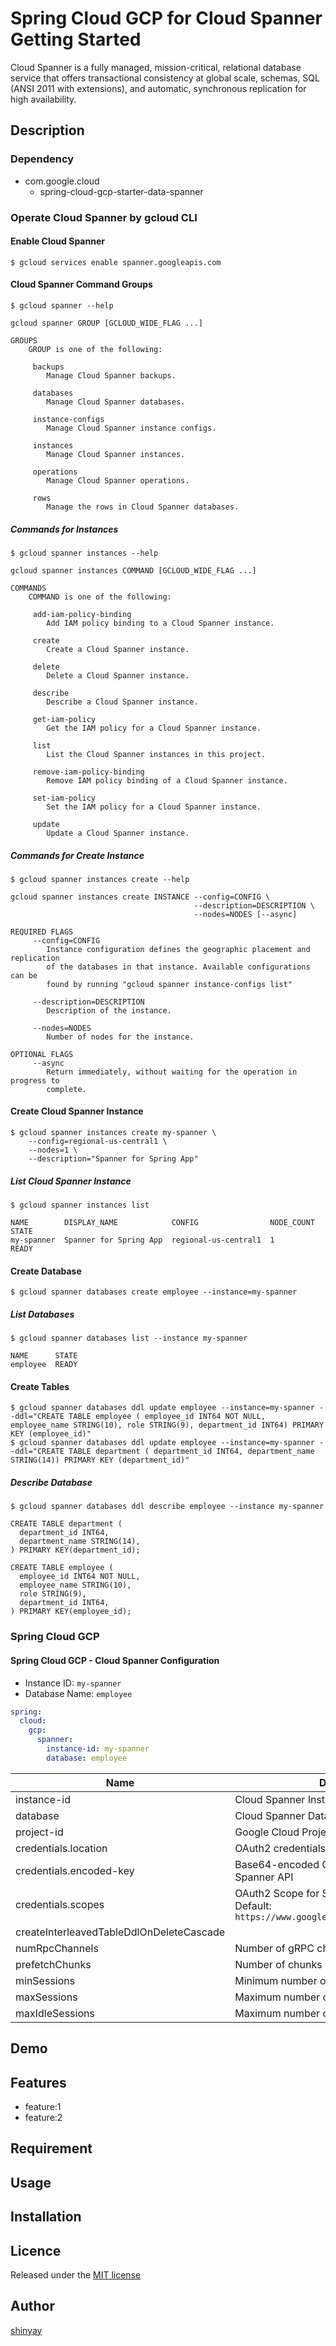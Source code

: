# Spring Cloud GCP for Cloud Spanner Getting Started

Cloud Spanner is a fully managed, mission-critical, relational database service that offers transactional consistency at global scale, schemas, SQL (ANSI 2011 with extensions), and automatic, synchronous replication for high availability.

## Description
### Dependency
- com.google.cloud
  - spring-cloud-gcp-starter-data-spanner

### Operate Cloud Spanner by gcloud CLI
#### Enable Cloud Spanner
```shell script
$ gcloud services enable spanner.googleapis.com
```

#### Cloud Spanner Command Groups
```shell script
$ gcloud spanner --help

gcloud spanner GROUP [GCLOUD_WIDE_FLAG ...]

GROUPS
    GROUP is one of the following:

     backups
        Manage Cloud Spanner backups.

     databases
        Manage Cloud Spanner databases.

     instance-configs
        Manage Cloud Spanner instance configs.

     instances
        Manage Cloud Spanner instances.

     operations
        Manage Cloud Spanner operations.

     rows
        Manage the rows in Cloud Spanner databases.
```

##### Commands for Instances
```shell script
$ gcloud spanner instances --help

gcloud spanner instances COMMAND [GCLOUD_WIDE_FLAG ...]

COMMANDS
    COMMAND is one of the following:

     add-iam-policy-binding
        Add IAM policy binding to a Cloud Spanner instance.

     create
        Create a Cloud Spanner instance.

     delete
        Delete a Cloud Spanner instance.

     describe
        Describe a Cloud Spanner instance.

     get-iam-policy
        Get the IAM policy for a Cloud Spanner instance.

     list
        List the Cloud Spanner instances in this project.

     remove-iam-policy-binding
        Remove IAM policy binding of a Cloud Spanner instance.

     set-iam-policy
        Set the IAM policy for a Cloud Spanner instance.

     update
        Update a Cloud Spanner instance.
```

##### Commands for Create Instance
```shell script
$ gcloud spanner instances create --help

gcloud spanner instances create INSTANCE --config=CONFIG \
                                         --description=DESCRIPTION \
                                         --nodes=NODES [--async]

REQUIRED FLAGS
     --config=CONFIG
        Instance configuration defines the geographic placement and replication
        of the databases in that instance. Available configurations can be
        found by running "gcloud spanner instance-configs list"

     --description=DESCRIPTION
        Description of the instance.

     --nodes=NODES
        Number of nodes for the instance.

OPTIONAL FLAGS
     --async
        Return immediately, without waiting for the operation in progress to
        complete.
```

#### Create Cloud Spanner Instance
```shell script
$ gcloud spanner instances create my-spanner \
    --config=regional-us-central1 \
    --nodes=1 \
    --description="Spanner for Spring App"
```

##### List Cloud Spanner Instance
```shell script
$ gcloud spanner instances list

NAME        DISPLAY_NAME            CONFIG                NODE_COUNT  STATE
my-spanner  Spanner for Spring App  regional-us-central1  1           READY
```

#### Create Database
```shell script
$ gcloud spanner databases create employee --instance=my-spanner
```

##### List Databases
```shell script
$ gcloud spanner databases list --instance my-spanner

NAME      STATE
employee  READY
```

#### Create Tables
```shell script
$ gcloud spanner databases ddl update employee --instance=my-spanner --ddl="CREATE TABLE employee ( employee_id INT64 NOT NULL, employee_name STRING(10), role STRING(9), department_id INT64) PRIMARY KEY (employee_id)"
$ gcloud spanner databases ddl update employee --instance=my-spanner --ddl="CREATE TABLE department ( department_id INT64, department_name STRING(14)) PRIMARY KEY (department_id)"
```

##### Describe Database
```shell script
$ gcloud spanner databases ddl describe employee --instance my-spanner

CREATE TABLE department (
  department_id INT64,
  department_name STRING(14),
) PRIMARY KEY(department_id);

CREATE TABLE employee (
  employee_id INT64 NOT NULL,
  employee_name STRING(10),
  role STRING(9),
  department_id INT64,
) PRIMARY KEY(employee_id);
```

### Spring Cloud GCP
#### Spring Cloud GCP - Cloud Spanner Configuration

- Instance ID: `my-spanner`
- Database Name: `employee`

```yaml
spring:
  cloud:
    gcp:
      spanner:
        instance-id: my-spanner
        database: employee
```

|Name|Description|
|----|-----------|
|instance-id|Cloud Spanner Instance Name|
|database|Cloud Spanner Database Name|
|project-id|Google Cloud Project ID|
|credentials.location|OAuth2 credentials for Spanner API|
|credentials.encoded-key|Base64-encoded OAuth2 credentials for Spanner API|
|credentials.scopes|OAuth2 Scope for Spanner Credential<br> Default: `https://www.googleapis.com/auth/spanner.data`|
|createInterleavedTableDdlOnDeleteCascade||
|numRpcChannels|Number of gRPC channels|
|prefetchChunks|Number of chunks prefetched|
|minSessions|Minimum number of sessions|
|maxSessions|Maximum number of sessions|
|maxIdleSessions|Maximum number of idle sessions|

## Demo

## Features

- feature:1
- feature:2

## Requirement

## Usage

## Installation

## Licence

Released under the [MIT license](https://gist.githubusercontent.com/shinyay/56e54ee4c0e22db8211e05e70a63247e/raw/34c6fdd50d54aa8e23560c296424aeb61599aa71/LICENSE)

## Author

[shinyay](https://github.com/shinyay)
